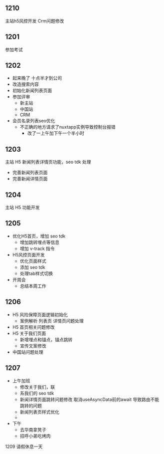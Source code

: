 ## 1210
主站h5风控开发
Crm问题修改

## 1201 
参加考试


## 1202
- 起来晚了 十点半才到公司
- 改造搜索内容
- 初始化新闻列表页面
- 参加评审
  - 新主站
  - 中国站
  - CRM
- 会员名录列表seo优化
  - 不正确的地方请求了nuxtapp实例导致控制台报错
    - 改了一上午加下午一个半小时

## 1203

主站 H5 新闻列表详情页功能，seo tdk 处理
- 完善新闻列表页面
- 完善新闻详情页面

## 1204
主站 H5 功能开发

## 1205
- 优化H5首页，增加 seo tdk
  - 增加跳转埋点等信息
  - 增加 v-track 指令
- H5风控页面开发
  - 优化页面样式
  - 添加 seo tdk
  - 处理tab样式切换
- 开周会
  - 总结本周工作

## 1206
- H5 风险保障页面逻辑初始化
  - 案例解析 列表页 详情页问题处理
- H5 首页相关问题修改
- H5 关于我们页面
  - 新增埋点和锚点，锚点跳转
  - 宣传文案修改
- 中国站问题处理

## 1207
- 上午加班
  - 修改关于我们，联
  - 系我们的 seo tdk
  - 新闻详情页面跳转问题修改 取消useAsyncData前的await 导致路由不能跳转的问题
  - 新闻列表页样式优化
  - 
- 下午
  - 去华南拿凳子
  - 招呼小弟吃烤肉
 


1209 请假休息一天
